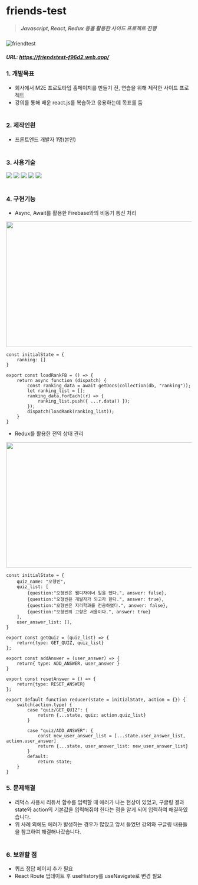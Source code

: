 # friends-test

> ##### Javascript, React, Redux 등을 활용한 사이드 프로젝트 진행
![friendtest](https://user-images.githubusercontent.com/108599126/224625387-e359ea90-7025-4b36-b6f5-00b1fd1cdfba.JPG)
##### URL: https://friendstest-f96d2.web.app/

### 1. 개발목표   
* 회사에서 M2E 프로토타입 홈페이지를 만들기 전, 연습을 위해 제작한 사이드 프로젝트   
* 강의를 통해 배운 react.js를 복습하고 응용하는데 목표를 둠
<br/><br/>

### 2. 제작인원
* 프론트엔드 개발자 1명(본인)
<br/><br/>

### 3. 사용기술
<img src="https://img.shields.io/badge/JavaScript-F7DF1E?style=flat&logo=javascript&logoColor=black"> <img src="https://img.shields.io/badge/React-61DAFB?style=flat&logo=react&logoColor=black"> <img src="https://img.shields.io/badge/Styled--Components-DB7093?style=flat&logo=styled-components&logoColor=white"> <img src="https://img.shields.io/badge/Redux-764ABC?style=flat&logo=redux&logoColor=white"> <img src="https://img.shields.io/badge/Firebase-FFCA28?style=flat&logo=firebase&logoColor=black">
<br/><br/>

### 4. 구현기능 
* Async, Await를 활용한 Firebase와의 비동기 통신 처리
<img src="https://user-images.githubusercontent.com/108599126/224647007-33316b2a-0003-4195-94cf-8ef4546b4b68.JPG" width="630" height="340">

```
const initialState = {
    ranking: []
}

export const loadRankFB = () => {
    return async function (dispatch) {
        const ranking_data = await getDocs(collection(db, "ranking"));
        let ranking_list = [];
        ranking_data.forEach((r) => {
            ranking_list.push({ ...r.data() });
        });
        dispatch(loadRank(ranking_list));
    }
}
```

* Redux를 활용한 전역 상태 관리
<img src="https://user-images.githubusercontent.com/108599126/224646141-89359f18-2cf8-4e5f-b3e1-c9ee08c43c8c.JPG" width="630" height="340">

```
const initialState = {
    quiz_name: "오형빈",
    quiz_list: [
        {question:"오형빈은 웹디자이너 일을 했다.", answer: false},
        {question:"오형빈은 개발자가 되고자 한다.", answer: true},
        {question:"오형빈은 지리학과를 전공하였다.", answer: false},
        {question:"오형빈의 고향은 서울이다.", answer: true}
    ],
    user_answer_list: [],
}

export const getQuiz = (quiz_list) => {
    return{type: GET_QUIZ, quiz_list}
};

export const addAnswer = (user_answer) => {
    return{ type: ADD_ANSWER, user_answer }
}

export const resetAnswer = () => {
    return{type: RESET_ANSWER}
};

export default function reducer(state = initialState, action = {}) {
    switch(action.type) {
        case "quiz/GET_QUIZ": {
            return {...state, quiz: action.quiz_list}
        }
            
        case "quiz/ADD_ANSWER": {
            const new_user_answer_list = [...state.user_answer_list, action.user_answer]
            return {...state, user_answer_list: new_user_answer_list}
        }
        default:
            return state;
    }
}
```

### 5. 문제해결
* 리덕스 사용시 리듀서 함수를 입력할 때 에러가 나는 현상이 있었고, 구글링 결과 state와 action의 기본값을 입력해줘야 한다는 점을 알게 되어 입력하여 해결하였습니다.
* 위 사례 외에도 에러가 발생하는 경우가 많았고 앞서 들었던 강의와 구글링 내용들을 참고하여 해결해나갔습니다.
<br/><br/>

### 6. 보완할 점
* 퀴즈 정답 페이지 추가 필요
* React Route 업데이트 후 useHistory를 useNavigate로 변경 필요
<br/><br/>
